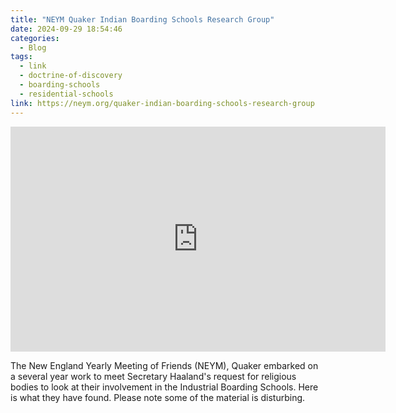 ```yaml
---
title: "NEYM Quaker Indian Boarding Schools Research Group"
date: 2024-09-29 18:54:46
categories:
  - Blog
tags:
  - link
  - doctrine-of-discovery
  - boarding-schools
  - residential-schools
link: https://neym.org/quaker-indian-boarding-schools-research-group
---
```

<iframe width="600" height="360" src="https://www.youtube.com/embed/doYRrXjooo0?si=lFggdR0QxJ-6Tmrr" title="YouTube video player" frameborder="0" allow="accelerometer; autoplay; clipboard-write; encrypted-media; gyroscope; picture-in-picture; web-share" referrerpolicy="strict-origin-when-cross-origin" allowfullscreen></iframe>

The New England Yearly Meeting of Friends (NEYM), Quaker embarked on a several year work to meet Secretary Haaland's request for religious bodies to look at their involvement in the Industrial Boarding Schools. Here is what they have found. Please note some of the material is disturbing.